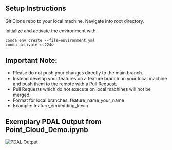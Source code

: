 ## Setup Instructions

Git Clone repo to your local machine. Navigate into root directory.

Initialize and activate the environment with

    conda env create --file=environment.yml
    conda activate cs224w
    
## Important Note: 

 - Please do not push your changes directly to the main branch. 
 - Instead develop your features on a feature branch on your local machine and push them to the remote with a Pull Request. 
 - Pull Requests which do not execute on local machines will not be merged.
 - Format for local branches: feature_name_your_name
 - Example: feature_embedding_kevin

## Exemplary PDAL Output from Point_Cloud_Demo.ipynb
 
 ![PDAL Output](https://github.com/kdmayer/CS224W_LIDAR/blob/main/assets/images/example.png)

